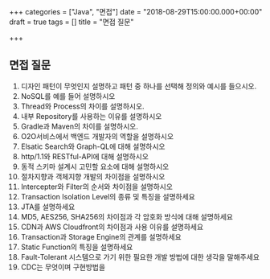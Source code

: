+++
categories = ["Java", "면접"]
date = "2018-08-29T15:00:00.000+00:00"
draft = true
tags = []
title = "면접 질문"

+++
## 면접 질문

 1. 디자인 패턴이 무엇인지 설명하고 패턴 중 하나를 선택해 정의와 예시를 들으시오.
 2. NoSQL를 예를 들어 설명하시오
 3. Thread와 Process의 차이를 설명하시오.
 4. 내부 Repository를 사용하는 이유를 설명하시오
 5. Gradle과 Maven의 차이를 설명하시오.
 6. O2O서비스에서 백엔드 개발자의 역할을 설명하시오
 7. Elsatic Search와 Graph-QL에 대해 설명하시오
 8. http/1.1와 RESTful-API에 대해 설명하시오
 9. 동적 스키마 설계시 고민할 요소에 대해 설명하시오
10. 절차지향과 객체지향 개발의 차이점을 설명하시오
11. Intercepter와 Filter의 순서와 차이점을 설명하시오
12. Transaction Isolation Level의 종류 및 특징을 설명하세요
13. JTA를 설명하세요
14. MD5, AES256, SHA256의 차이점과 각 암호화 방식에 대해 설명하세요
15. CDN과 AWS Cloudfront의 차이점과 사용 이유를 설명하세요
16. Transaction과 Storage Engine의 관계를 설명하세요
17. Static Function의 특징을 설명하세요
18. Fault-Tolerant 시스템으로 가기 위한 필요한 개발 방법에 대한 생각을 말해주세요
19. CDC는 무엇이며 구현방법을 